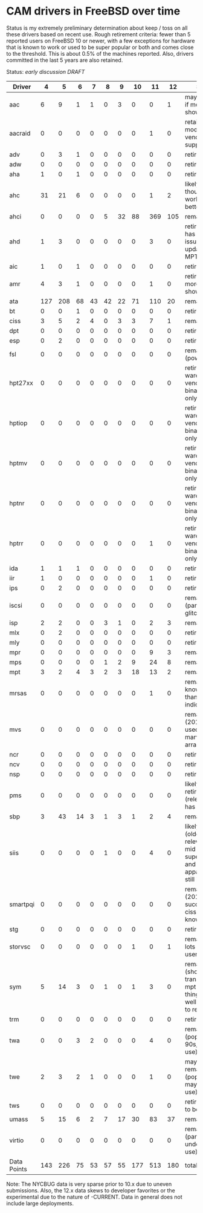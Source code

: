 # CAM drivers in FreeBSD over time

Status is my extremely preliminary determination about keep / toss on
all these drivers based on recent use.  Rough retirement criteria:
fewer than 5 reported users on FreeBSD 10 or newer, with a few
exceptions for hardware that is known to work or used to be super
popular or both and comes close to the threshold. This is about 0.5%
of the machines reported. Also, drivers committed in the last 5 years
are also retained.

Status: *early discussion DRAFT*

| Driver | 4 | 5 | 6 | 7 | 8 | 9 | 10 | 11 | 12 | Status |
| --- | --- | --- | --- | --- | --- | --- | --- | --- | --- | --- |
| aac | 6 | 9 | 1 | 1 | 0 | 3 | 0 | 0 | 1 | maybe retain if more users show up |
| aacraid | 0 | 0 | 0 | 0 | 0 | 0 | 0 | 1 | 0 | retain (still modern and vendor supported) |
| adv | 0 | 3 | 1 | 0 | 0 | 0 | 0 | 0 | 0 | retire |
| adw | 0 | 0 | 0 | 0 | 0 | 0 | 0 | 0 | 0 | retire |
| aha | 1 | 0 | 1 | 0 | 0 | 0 | 0 | 0 | 0 | retire |
| ahc | 31 | 21 | 6 | 0 | 0 | 0 | 0 | 1 | 2 | likely remains, though mpt works much better |
| ahci | 0 | 0 | 0 | 0 | 5 | 32 | 88 | 369 | 105 | remains |
| ahd | 1 | 3 | 0 | 0 | 0 | 0 | 0 | 3 | 0 | retire (driver has known issues, should update to a MPT card) |
| aic | 1 | 0 | 1 | 0 | 0 | 0 | 0 | 0 | 0 | retire |
| amr | 4 | 3 | 1 | 0 | 0 | 0 | 0 | 1 | 0 | retire unless more users show up |
| ata | 127 | 208 | 68 | 43 | 42 | 22 | 71 | 110 | 20 | remains |
| bt | 0 | 0 | 1 | 0 | 0 | 0 | 0 | 0 | 0 | retire |
| ciss | 3 | 5 | 2 | 4 | 0 | 3 | 3 | 7 | 1 | remains |
| dpt | 0 | 0 | 0 | 0 | 0 | 0 | 0 | 0 | 0 | retire |
| esp | 0 | 2 | 0 | 0 | 0 | 0 | 0 | 0 | 0 | retire |
| fsl | 0 | 0 | 0 | 0 | 0 | 0 | 0 | 0 | 0 | remains (powerpc) |
| hpt27xx | 0 | 0 | 0 | 0 | 0 | 0 | 0 | 0 | 0 | retire (shovel ware by vendor with binary blobs only) |
| hptiop | 0 | 0 | 0 | 0 | 0 | 0 | 0 | 0 | 0 | retire (shovel ware by vendor with binary blobs only) |
| hptmv | 0 | 0 | 0 | 0 | 0 | 0 | 0 | 0 | 0 | retire (shovel ware by vendor with binary blobs only) |
| hptnr | 0 | 0 | 0 | 0 | 0 | 0 | 0 | 0 | 0 | retire (shovel ware by vendor with binary blobs only) |
| hptrr | 0 | 0 | 0 | 0 | 0 | 0 | 0 | 1 | 0 | retire (shovel ware by vendor with binary blobs only) |
| ida | 1 | 1 | 1 | 0 | 0 | 0 | 0 | 0 | 0 | retire |
| iir | 1 | 0 | 0 | 0 | 0 | 0 | 0 | 1 | 0 | retire |
| ips | 0 | 2 | 0 | 0 | 0 | 0 | 0 | 0 | 0 | retire |
| iscsi | 0 | 0 | 0 | 0 | 0 | 0 | 0 | 0 | 0 | remains (parsing glitch?) |
| isp | 2 | 2 | 0 | 0 | 3 | 1 | 0 | 2 | 3 | remains |
| mlx | 0 | 2 | 0 | 0 | 0 | 0 | 0 | 0 | 0 | retire |
| mly | 0 | 0 | 0 | 0 | 0 | 0 | 0 | 0 | 0 | retire |
| mpr | 0 | 0 | 0 | 0 | 0 | 0 | 0 | 9 | 3 | remains |
| mps | 0 | 0 | 0 | 0 | 1 | 2 | 9 | 24 | 8 | remains |
| mpt | 3 | 2 | 4 | 3 | 2 | 3 | 18 | 13 | 2 | remains |
| mrsas | 0 | 0 | 0 | 0 | 0 | 0 | 0 | 1 | 0 | remains (more known usage than this data indicates) |
| mvs | 0 | 0 | 0 | 0 | 0 | 0 | 0 | 0 | 0 | remains (2015) as used by many marvel SoC arrangements |
| ncr | 0 | 0 | 0 | 0 | 0 | 0 | 0 | 0 | 0 | retire |
| ncv | 0 | 0 | 0 | 0 | 0 | 0 | 0 | 0 | 0 | retire |
| nsp | 0 | 0 | 0 | 0 | 0 | 0 | 0 | 0 | 0 | retire |
| pms | 0 | 0 | 0 | 0 | 0 | 0 | 0 | 0 | 0 | likely to be retired (relevance has passed) |
| sbp | 3 | 43 | 14 | 3 | 1 | 3 | 1 | 2 | 4 | remains |
| siis | 0 | 0 | 0 | 0 | 1 | 0 | 0 | 4 | 0 | likely remains (older card relevant in the mid 00's, but super popular and apparently still in use) |
| smartpqi | 0 | 0 | 0 | 0 | 0 | 0 | 0 | 0 | 0 | remains (2017 successor to ciss, has known users) |
| stg | 0 | 0 | 0 | 0 | 0 | 0 | 0 | 0 | 0 | retire |
| storvsc | 0 | 0 | 0 | 0 | 0 | 0 | 1 | 0 | 1 | remains (has lots of known users) |
| sym | 5 | 14 | 3 | 0 | 1 | 0 | 1 | 3 | 0 | remains (should transition to mpt card, but things work well enough to retain) |
| trm | 0 | 0 | 0 | 0 | 0 | 0 | 0 | 0 | 0 | retire |
| twa | 0 | 0 | 3 | 2 | 0 | 0 | 0 | 4 | 0 | remains (popular late 90s, still in use) |
| twe | 2 | 3 | 2 | 1 | 0 | 0 | 0 | 1 | 0 | maybe remains (popular 90's, maybe still in use) |
| tws | 0 | 0 | 0 | 0 | 0 | 0 | 0 | 0 | 0 | retire (too old to be relevant) |
| umass | 5 | 15 | 6 | 2 | 7 | 17 | 30 | 83 | 37 | remains |
| virtio | 0 | 0 | 0 | 0 | 0 | 0 | 0 | 0 | 0 | remains (parsing glitch underrepsents use) |
| Data Points | 143 | 226 | 75 | 53 | 57 | 55 | 177 | 513 | 180 | total |

Note: The NYCBUG data is very sparse prior to 10.x due to uneven submissions. Also, the 12.x data skews to developer favorites or the experimental due to the nature of -CURRENT. Data in general does not include large deployments.
